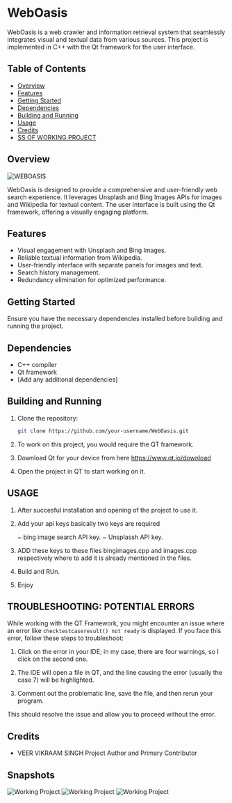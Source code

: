 # WebOasis

WebOasis is a web crawler and information retrieval system that seamlessly integrates visual and textual data from various sources. This project is implemented in C++ with the Qt framework for the user interface.

## Table of Contents

- [Overview](#overview)
- [Features](#features)
- [Getting Started](#getting-started)
- [Dependencies](#dependencies)
- [Building and Running](#building-and-running)
- [Usage](#usage)
- [Credits](#credits)
- [SS OF WORKING PROJECT](#Snapshots)

## Overview

![WEBOASIS](https://github.com/portgasDace2004/WEBOASIS_A-_WEB_CRAWLER/assets/120649592/6a1b4cb6-d634-4320-a1d4-dfd5276726f4)


WebOasis is designed to provide a comprehensive and user-friendly web search experience. It leverages Unsplash and Bing Images APIs for images and Wikipedia for textual content. The user interface is built using the Qt framework, offering a visually engaging platform.

## Features

- Visual engagement with Unsplash and Bing Images.
- Reliable textual information from Wikipedia.
- User-friendly interface with separate panels for images and text.
- Search history management.
- Redundancy elimination for optimized performance.

## Getting Started

Ensure you have the necessary dependencies installed before building and running the project.

## Dependencies

- C++ compiler
- Qt framework
- [Add any additional dependencies]

## Building and Running

1. Clone the repository:

   ```bash
   git clone https://github.com/your-username/WebOasis.git

2. To work on this project, you would require the QT framework.

3. Download Qt for your device from here https://www.qt.io/download

4. Open the project in QT to start working on it.

## USAGE

1. After succesful installation and opening of the project to use it.

2. Add your api keys basically two keys are required

   ~ bing image search API key.
   ~ Unsplassh API key. 

3. ADD these keys to these files bingimages.cpp and images.cpp respectively where to add it is already mentioned in the files.

4. Build and RUn. 

5. Enjoy

## TROUBLESHOOTING: POTENTIAL ERRORS

While working with the QT Framework, you might encounter an issue where an error like `checktestcaseresult() not ready` is displayed. If you face this error, follow these steps to troubleshoot:

1. Click on the error in your IDE; in my case, there are four warnings, so I click on the second one.

2. The IDE will open a file in QT, and the line causing the error (usually the case 7) will be highlighted.

3. Comment out the problematic line, save the file, and then rerun your program.

This should resolve the issue and allow you to proceed without the error.

## Credits

- VEER VIKRAAM SINGH Project Author and Primary Contributor

## Snapshots
![Working Project](https://github.com/portgasDace2004/WEBOASIS_A-_WEB_CRAWLER/assets/120649592/dec39b87-e5f9-47dc-a1a1-6a2a5ec4a477)
![Working Project](https://github.com/portgasDace2004/WEBOASIS_A-_WEB_CRAWLER/assets/120649592/05c49c3c-f6b5-473f-8ff9-88bb955751d5)
![Working Project](https://github.com/portgasDace2004/WEBOASIS_A-_WEB_CRAWLER/assets/120649592/76e30a93-6e61-42d4-9f50-b6ee2097491e)


